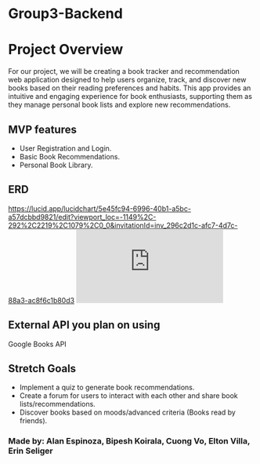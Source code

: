 # Group3-Backend

# Project Overview
For our project, we will be creating a book tracker and recommendation web application designed to help users organize, track, and discover new books based on their reading preferences and habits. This app provides an intuitive and engaging experience for book enthusiasts, supporting them as they manage personal book lists and explore new recommendations.

## MVP features
- User Registration and Login.
- Basic Book Recommendations.
- Personal Book Library.
    
## ERD
https://lucid.app/lucidchart/5e45fc94-6996-40b1-a5bc-a57dcbbd9821/edit?viewport_loc=-1149%2C-292%2C2219%2C1079%2C0_0&invitationId=inv_296c2d1c-afc7-4d7c-88a3-ac8f6c1b80d3
![ERD PDF](https://github.com/240930-NET/Group3Backend/blob/main/Media/ERDcurrent.pdf)


## External API you plan on using
Google Books API

## Stretch Goals
- Implement a quiz to generate book recommendations.
- Create a forum for users to interact with each other and share book lists/recommendations.
- Discover books based on moods/advanced criteria (Books read by friends).

### Made by: Alan Espinoza, Bipesh Koirala, Cuong Vo, Elton Villa, Erin Seliger
